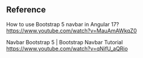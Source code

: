




## Reference

How to use Bootstrap 5 navbar in Angular 17?
https://www.youtube.com/watch?v=MauAmAWkqZ0

Navbar Bootstrap 5 | Bootstrap Navbar Tutorial
https://www.youtube.com/watch?v=qNifU_aQRio
